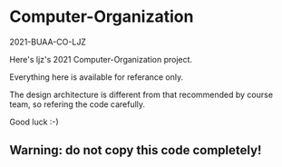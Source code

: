 # Computer-Organization
2021-BUAA-CO-LJZ

Here's ljz's 2021 Computer-Organization project.

Everything here is available for referance only.

The design architecture is different from that recommended by course team, so refering the code carefully.

Good luck :-)

## Warning: do not copy this code completely!
